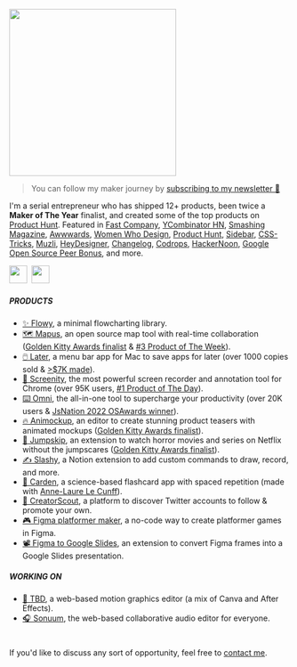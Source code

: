 [<img src="https://user-images.githubusercontent.com/7581348/177038557-8f9471ee-b17c-48be-b1c9-7a4ca0bd4858.gif" height="300px">](https://twitter.com/alyssaxuu)

> You can follow my maker journey by [subscribing to my newsletter 💌](https://newsletter.alyssax.com)

I'm a serial entrepreneur who has shipped 12+ products, been twice a **Maker of The Year** finalist, and created some of the top products on [Product Hunt](https://www.producthunt.com/@alyssaxuu). Featured in [Fast Company](https://www.fastcompany.com/90716825/chrome-firefox-extension-more-keyboard-shortcuts?partner=rss&utm_source=twitter.com&utm_medium=social&utm_campaign=rss+fastcompany&utm_content=rss), [YCombinator HN](https://news.ycombinator.com/item?id=25150804), [Smashing Magazine](https://www.smashingmagazine.com/the-smashing-newsletter/smashing-newsletter-issue-244/), [Awwwards](https://www.awwwards.com/sites/sonuum), [Women Who Design](https://womenwho.design/), [Product Hunt](https://www.producthunt.com/@alyssaxuu), [Sidebar](https://sidebar.io/), [CSS-Tricks](https://css-tricks.com/), [Muzli](https://muz.li/), [HeyDesigner](https://heydesigner.com/), [Changelog](https://changelog.com/person/alyssaxuu), [Codrops](https://tympanus.net/codrops/collective/collective-569/), [HackerNoon](https://hackernoon.com/), [Google Open Source Peer Bonus](https://opensource.googleblog.com/2022/03/Announcing-First-Group-of-Google-Open-Source-Peer-Bonus-Winners-in-2022.html#:~:text=Wednesday%2C%20March%2030%2C%202022&text=We%20are%20honored%20to%20present,loved%20initiative%20within%20open%20source.), and more.

[<img src="https://user-images.githubusercontent.com/7581348/177146707-b30412ef-ea9f-4968-b2b2-4cb84dded360.png" height="32px">](https://twitter.com/alyssaxuu)&nbsp;
[<img src="https://user-images.githubusercontent.com/7581348/177040052-5c0ada3e-ea1a-43aa-954b-6556ccfc53ca.png" height="32px">](https://github.com/sponsors/alyssaxuu)

##### PRODUCTS

- [✨ Flowy](https://github.com/alyssaxuu/flowy), a minimal flowcharting library.
- [🗺️ Mapus](https://www.producthunt.com/products/mapus#mapus), an open source map tool with real-time collaboration ([Golden Kitty Awards finalist](https://www.producthunt.com/golden-kitty-awards-2021) & [#3 Product of The Week](https://www.producthunt.com/products/mapus#mapus)).
- [🖱️ Later](https://getlater.app), a menu bar app for Mac to save apps for later (over 1000 copies sold & [>$7K made](https://medium.com/women-make/how-i-built-a-macos-app-and-made-5000-in-a-week-de25c7be0458)).
- [🎥 Screenity](https://github.com/alyssaxuu/screenity), the most powerful screen recorder and annotation tool for Chrome (over 95K users, [#1 Product of The Day](https://www.producthunt.com/products/screenity#screenity)).
- [⌨️ Omni](https://www.producthunt.com/products/omni-4#omni-3), the all-in-one tool to supercharge your productivity (over 20K users & [JsNation 2022 OSAwards winner](https://twitter.com/thejsnation/status/1538978385426276354)).
- [🔥 Animockup](https://www.producthunt.com/products/animockup-2-0#animockup-2-0), an editor to create stunning product teasers with animated mockups ([Golden Kitty Awards finalist](https://www.producthunt.com/golden-kitty-awards-2021)).
- [👻 Jumpskip](https://www.producthunt.com/products/jumpskip-for-netflix#jumpskip-for-netflix), an extension to watch horror movies and series on Netflix without the jumpscares ([Golden Kitty Awards finalist](https://www.producthunt.com/golden-kitty-awards-2021)).
- [✍️ Slashy](https://slashy.app), a Notion extension to add custom commands to draw, record, and more.
- [🌱 Carden](https://getcarden.com), a science-based flashcard app with spaced repetition (made with [Anne-Laure Le Cunff](https://twitter.com/anthilemoon)).
- [🚀 CreatorScout](https://www.producthunt.com/products/creatorscout#creatorscout), a platform to discover Twitter accounts to follow & promote your own.
- [🎮 Figma platformer maker](https://github.com/alyssaxuu/figma-platformer-engine), a no-code way to create platformer games in Figma.
- [📽️ Figma to Google Slides](https://github.com/alyssaxuu/figma-to-google-slides), an extension to convert Figma frames into a Google Slides presentation.

##### WORKING ON
- [🤫 TBD](https://ckarchive.com/b/k0umh6hddmn6r), a web-based motion graphics editor (a mix of Canva and After Effects).
- [🎧 Sonuum](https://sonuum.com), the web-based collaborative audio editor for everyone.

#
If you'd like to discuss any sort of opportunity, feel free to [contact me](mailto:hi@alyssax.com).
